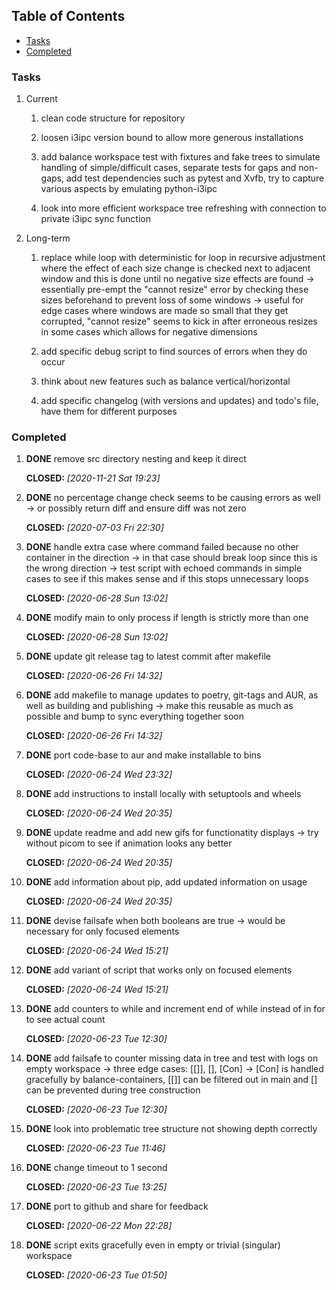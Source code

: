 ## Table of Contents
-   [Tasks](#tasks)
-   [Completed](#completed)

### Tasks

1.  Current

    1.  clean code structure for repository

    2.  loosen i3ipc version bound to allow more generous installations

    3.  add balance workspace test with fixtures and fake trees to
        simulate handling of simple/difficult cases, separate tests for
        gaps and non-gaps, add test dependencies such as pytest and
        Xvfb, try to capture various aspects by emulating python-i3ipc

    4.  look into more efficient workspace tree refreshing with
        connection to private i3ipc sync function

2.  Long-term

    1.  replace while loop with deterministic for loop in recursive
        adjustment where the effect of each size change is checked next
        to adjacent window and this is done until no negative size
        effects are found -\> essentially pre-empt the \"cannot resize\"
        error by checking these sizes beforehand to prevent loss of some
        windows -\> useful for edge cases where windows are made so
        small that they get corrupted, \"cannot resize\" seems to kick
        in after erroneous resizes in some cases which allows for
        negative dimensions

    2.  add specific debug script to find sources of errors when they do
        occur

    3.  think about new features such as balance vertical/horizontal

    4.  add specific changelog (with versions and updates) and todo\'s
        file, have them for different purposes

### Completed

1.  **DONE** remove src directory nesting and keep it direct

    **CLOSED:** *\[2020-11-21 Sat 19:23\]*

2.  **DONE** no percentage change check seems to be causing
    errors as well -\> or possibly return diff and ensure diff was not
    zero

    **CLOSED:** *\[2020-07-03 Fri 22:30\]*

3.  **DONE** handle extra case where command failed because
    no other container in the direction -\> in that case should break
    loop since this is the wrong direction -\> test script with echoed
    commands in simple cases to see if this makes sense and if this
    stops unnecessary loops

    **CLOSED:** *\[2020-06-28 Sun 13:02\]*

4.  **DONE** modify main to only process if length is
    strictly more than one

    **CLOSED:** *\[2020-06-28 Sun 13:02\]*

5.  **DONE** update git release tag to latest commit after
    makefile

    **CLOSED:** *\[2020-06-26 Fri 14:32\]*

6.  **DONE** add makefile to manage updates to poetry,
    git-tags and AUR, as well as building and publishing -\> make this
    reusable as much as possible and bump to sync everything together
    soon

    **CLOSED:** *\[2020-06-26 Fri 14:32\]*

7.  **DONE** port code-base to aur and make installable to
    bins

    **CLOSED:** *\[2020-06-24 Wed 23:32\]*

8.  **DONE** add instructions to install locally with
    setuptools and wheels

    **CLOSED:** *\[2020-06-24 Wed 20:35\]*

9.  **DONE** update readme and add new gifs for functionatity
    displays -\> try without picom to see if animation looks any better

    **CLOSED:** *\[2020-06-24 Wed 20:35\]*

10. **DONE** add information about pip, add updated
    information on usage

    **CLOSED:** *\[2020-06-24 Wed 20:35\]*

11. **DONE** devise failsafe when both booleans are true -\>
    would be necessary for only focused elements

    **CLOSED:** *\[2020-06-24 Wed 15:21\]*

12. **DONE** add variant of script that works only on focused
    elements

    **CLOSED:** *\[2020-06-24 Wed 15:21\]*

13. **DONE** add counters to while and increment end of while
    instead of in for to see actual count

    **CLOSED:** *\[2020-06-23 Tue 12:30\]*

14. **DONE** add failsafe to counter missing data in tree and
    test with logs on empty workspace -\> three edge cases: \[\[\]\],
    \[\], \[Con\] -\> \[Con\] is handled gracefully by
    balance-containers, \[\[\]\] can be filtered out in main and \[\]
    can be prevented during tree construction

    **CLOSED:** *\[2020-06-23 Tue 12:30\]*

15. **DONE** look into problematic tree structure not showing
    depth correctly

    **CLOSED:** *\[2020-06-23 Tue 11:46\]*

16. **DONE** change timeout to 1 second

    **CLOSED:** *\[2020-06-23 Tue 13:25\]*

17. **DONE** port to github and share for feedback

    **CLOSED:** *\[2020-06-22 Mon 22:28\]*

18. **DONE** script exits gracefully even in empty or trivial
    (singular) workspace

    **CLOSED:** *\[2020-06-23 Tue 01:50\]*
